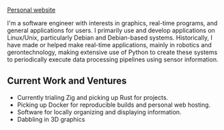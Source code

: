 [Personal website](wcyates.xyz)

I'm a software engineer with interests in graphics, real-time programs, and general applications for users.
I primarily use and develop applications on Linux/Unix, particularly Debian and Debian-based systems.
Historically, I have made or helped make real-time applications, mainly in robotics and gerontechnology, making extensive use of Python to create these systems to periodically execute data processing pipelines using sensor information.

## Current Work and Ventures
* Currently trialing Zig and picking up Rust for projects.
* Picking up Docker for reproducible builds and personal web hosting.
* Software for locally organizing and displaying information.
* Dabbling in 3D graphics
